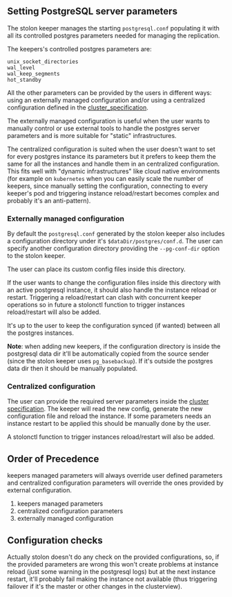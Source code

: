 ## Setting PostgreSQL server parameters

The stolon keeper manages the starting `postgresql.conf` populating it with all its controlled postgres parameters needed for managing the replication.

The keepers's controlled postgres parameters are:
```
unix_socket_directories
wal_level
wal_keep_segments
hot_standby
```

All the other parameters can be provided by the users in different ways: using an externally managed configuration and/or using a centralized configuration defined in the [cluster_specification](cluster_spec.md).

The externally managed configuration is useful when the user wants to manually control or use external tools to handle the postgres server parameters and is more suitable for "static" infrastructures.

The centralized configuration is suited when the user doesn't want to set for every postgres instance its parameters but it prefers to keep them the same for all the instances and handle them in an centralized configuration. This fits well with "dynamic infrastructures" like cloud native environments (for example on `kubernetes` when you can easily scale the number of keepers, since manually setting the configuration, connecting to every keeper's pod and triggering instance reload/restart becomes complex and probably it's an anti-pattern).

### Externally managed configuration

By default the `postgresql.conf` generated by the stolon keeper also includes a configuration directory under it's `$dataDir/postgres/conf.d`. The user can specify another configuration directory providing the `--pg-conf-dir` option to the stolon keeper.

The user can place its custom config files inside this directory.

If the user wants to change the configuration files inside this directory with an active postgresql instance, it should also handle the instance reload or restart. Triggering a reload/restart can clash with concurrent keeper operations so in future a stolonctl function to trigger instances reload/restart will also be added.

It's up to the user to keep the configuration synced (if wanted) between all the postgres instances.

**Note**: when adding new keepers, if the configuration directory is inside the postgresql data dir it'll be automatically copied from the source sender (since the stolon keeper uses `pg_basebackup`). If it's outside the postgres data dir then it should be manually populated.

### Centralized configuration

The user can provide the required server parameters inside the [cluster specification](cluster_spec.md). The keeper will read the new config, generate the new configuration file and reload the instance. If some parameters needs an instance restart to be applied this should be manually done by the user.

A stolonctl function to trigger instances reload/restart will also be added.

## Order of Precedence

keepers managed parameters will always override user defined parameters and centralized configuration parameters will override the ones provided by external configuration.

1. keepers managed parameters
2. centralized configuration parameters
3. externally managed configuration

## Configuration checks

Actually stolon doesn't do any check on the provided configurations, so, if the provided parameters are wrong this won't create problems at instance reload (just some warning in the postgresql logs) but at the next instance restart, it'll probably fail making the instance not available (thus triggering failover if it's the master or other changes in the clusterview).
